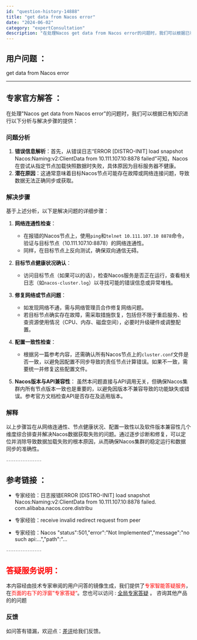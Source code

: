 ```yaml
---
id: "question-history-14888"
title: "get data from Nacos error"
date: "2024-06-02"
category: "expertConsultation"
description: "在处理Nacos get data from Nacos error的问题时，我们可以根据已有知识进行以下分析与解决步骤的提供：### 问题分析1. **错误信息解析**：首先，从错误日志“ERROR [DISTRO-INIT] load snapshot Nacos:Naming:v2:Clien"
---
```


## 用户问题 ： 
 get data from Nacos error  

---------------
## 专家官方解答 ：

在处理"Nacos get data from Nacos error"的问题时，我们可以根据已有知识进行以下分析与解决步骤的提供：

### 问题分析
1. **错误信息解析**：首先，从错误日志“ERROR [DISTRO-INIT] load snapshot Nacos:Naming:v2:ClientData from 10.111.107.10:8878 failed”可知，Nacos在尝试从指定节点加载快照数据时失败，具体原因为目标服务器不健康。
2. **潜在原因**：这通常意味着目标Nacos节点可能存在故障或网络连接问题，导致数据无法正确同步或获取。

### 解决步骤
基于上述分析，以下是解决问题的详细步骤：

1. **网络连通性检查**：
   - 在报错的Nacos节点上，使用`ping`和`telnet 10.111.107.10 8878`命令，验证与目标节点（10.111.107.10:8878）的网络连通性。
   - 同样，在目标节点上反向测试，确保双向通信无碍。

2. **目标节点健康状况确认**：
   - 访问目标节点（如果可以的话），检查Nacos服务是否正在运行，查看相关日志（如`nacos-cluster.log`）以寻找可能的错误信息或异常堆栈。

3. **修复网络或节点问题**：
   - 如发现网络不通，需与网络管理员合作修复网络问题。
   - 若目标节点确实存在故障，需采取措施恢复，包括但不限于重启服务、检查资源使用情况（CPU、内存、磁盘空间），必要时升级硬件或调整配置。

4. **配置一致性检查**：
   - 根据另一篇参考内容，还需确认所有Nacos节点上的`cluster.conf`文件是否一致，以避免因配置不同步导致的责任节点计算错误。如果不一致，需要统一并修复这些配置文件。

5. **Nacos版本与API兼容性**：
   虽然本问题直接与API调用无关，但确保Nacos集群内所有节点版本一致也是重要的，以避免因版本不兼容导致的功能缺失或错误。参考官方文档检查API是否存在及适用版本。

### 解释
以上步骤旨在从网络连通性、节点健康状况、配置一致性以及软件版本兼容性几个维度综合排查并解决Nacos数据获取失败的问题。通过逐步诊断和修复，可以定位并消除导致数据加载失败的根本原因，从而确保Nacos集群的稳定运行和数据同步的准确性。


<font color="#949494">---------------</font> 


## 参考链接 ：

* 专家经验：日志报错ERROR [DISTRO-INIT] load snapshot Nacos:Naming:v2:ClientData from 10.111.107.10:8878 failed. com.alibaba.nacos.core.distribu 
 
 * 专家经验：receive invalid redirect request from peer 
 
 * 专家经验：Nacos "status":501,"error":"Not Implemented","message":"no such api:...","path":"... 


 <font color="#949494">---------------</font> 
 


## <font color="#FF0000">答疑服务说明：</font> 

本内容经由技术专家审阅的用户问答的镜像生成，我们提供了<font color="#FF0000">专家智能答疑服务</font>，在<font color="#FF0000">页面的右下的浮窗”专家答疑“</font>。您也可以访问 : [全局专家答疑](https://answer.opensource.alibaba.com/docs/intro) 。 咨询其他产品的的问题

### 反馈
如问答有错漏，欢迎点：[差评](https://ai.nacos.io/user/feedbackByEnhancerGradePOJOID?enhancerGradePOJOId=14911)给我们反馈。
